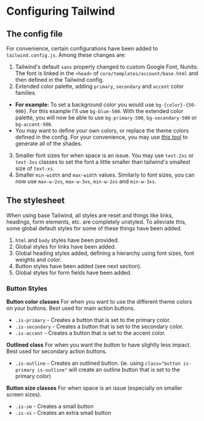 # Configuring Tailwind

## The config file

For convenience, certain configurations have been added to `tailwind.config.js`. Among these changes are:

1. Tailwind's default `sans` property changed to custom Google Font, Nunito. The font is linked in the `<head>` of `core/templates/account/base.html` and then defined in the Tailwind config.
2. Extended color palette, adding `primary`, `secondary` and `accent` color families.
  - **For example:** To set a background color you would use `bg-{color}-{50-900}`. For this example I'll use `bg-blue-500`. With the extended color palette, you will now be able to use `bg-primary-500`, `bg-secondary-500` or `bg-accent-500`.
  - You may want to define your own colors, or replace the theme colors defined in the config. For your convenience, you may use [this tool](https://javisperez.github.io/tailwindcolorshades/) to generate all of the shades.
3. Smaller font sizes for when space is an issue. You may use `text-2xs` or `text-3xs` classes to set the font a little smaller than tailwind's smallest size of `text-xs`.
4. Smaller `min-width` and `max-width` values. Similarly to font sizes, you can now use `max-w-2xs`, `max-w-3xs`, `min-w-2xs` and `min-w-3xs`.

## The stylesheet

When using base Tailwind, all styles are reset and things like links, headings, form elements, etc. are completely unstyled. To alleviate this, some global default styles for some of these things have been added.

1. `html` and `body` styles have been provided.
2. Global styles for links have been added.
3. Global heading styles added, defining a hierarchy using font sizes, font weights and color.
4. Button styles have been added (see next section).
5. Global styles for form fields have been added.

### Button Styles

**Button color classes**
For when you want to use the different theme colors on your buttons. Best used for main action buttons.
- `.is-primary` - Creates a button that is set to the primary color.
- `.is-secondary` - Creates a button that is set to the secondary color.
- `.is-accent` - Creates a button that is set to the accent color.

**Outlined class**
For when you want the button to have slightly less impact. Best used for secondary action buttons.
- `.is-outline` - Creates an outlined button. (ie. using `class="button is-primary is-outline"` will create an outline button that is set to the primary color)

**Button size classes**
For when space is an issue (especially on smaller screen sizes).
- `.is-sm` - Creates a small button
- `.is-xs` - Creates an extra small button
